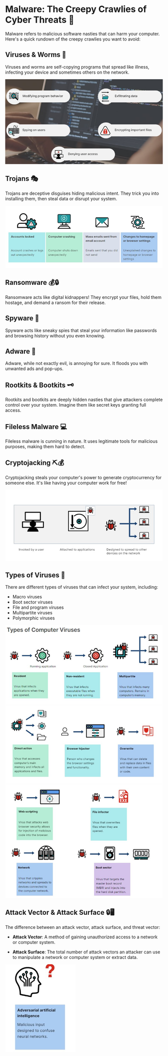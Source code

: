 # Malware: The Creepy Crawlies of Cyber Threats 👾

Malware refers to malicious software nasties that can harm your computer. Here's a quick rundown of the creepy crawlies you want to avoid:

## Viruses & Worms 🦠

Viruses and worms are self-copying programs that spread like illness, infecting your device and sometimes others on the network.

![Effects of Malware](./Images/malwares_effects.jpg)

## Trojans 🎭

Trojans are deceptive disguises hiding malicious intent. They trick you into installing them, then steal data or disrupt your system.

![Symptoms of Computer Malware](./Images/symptoms_of_computer_malware2.jpg)

## Ransomware 💰🔒

Ransomware acts like digital kidnappers! They encrypt your files, hold them hostage, and demand a ransom for their release.

## Spyware 👀

Spyware acts like sneaky spies that steal your information like passwords and browsing history without you even knowing.

## Adware 🚫

Adware, while not exactly evil, is annoying for sure. It floods you with unwanted ads and pop-ups.

## Rootkits & Bootkits 🗝️

Rootkits and bootkits are deeply hidden nasties that give attackers complete control over your system. Imagine them like secret keys granting full access.

## Fileless Malware 💻

Fileless malware is cunning in nature. It uses legitimate tools for malicious purposes, making them hard to detect.

## Cryptojacking ⛏️💰

Cryptojacking steals your computer's power to generate cryptocurrency for someone else. It's like having your computer work for free!

![Virus](./Images/virus.jpg)

## Types of Viruses 🦠

There are different types of viruses that can infect your system, including:

- Macro viruses
- Boot sector viruses
- File and program viruses
- Multipartite viruses
- Polymorphic viruses

![Types of Viruses](./Images/types_of_virus.jpg)
![Types of Viruses 2](./Images/types_of_virus2.jpg)
![Types of Viruses 3](./Images/types_of_virus3.jpg)

## Attack Vector & Attack Surface 🔒🖥️

The difference between an attack vector, attack surface, and threat vector:

- **Attack Vector**: A method of gaining unauthorized access to a network or computer system.

- **Attack Surface**: The total number of attack vectors an attacker can use to manipulate a network or computer system or extract data.

![Attack Vector vs. Attack Surface](./Images/wow.jpg)